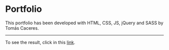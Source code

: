 # Portfolio
This portfolio has been developed with HTML, CSS, JS, jQuery and SASS by Tomás Caceres.
***
To see the result, click in this [link](https://tomas-caceres.netlify.app).